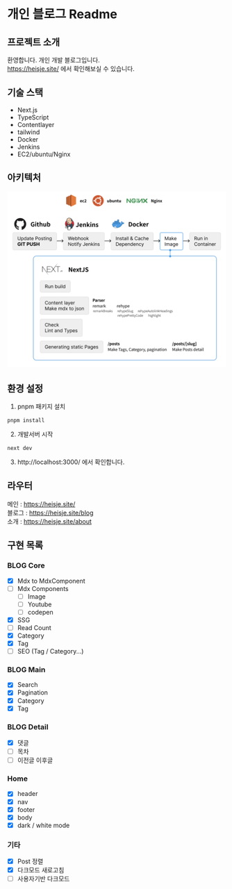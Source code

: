 # 개인 블로그 Readme

## 프로젝트 소개

환영합니다. 개인 개발 블로그입니다.
<br/>
https://heisje.site/
에서 확인해보실 수 있습니다.

## 기술 스택

- Next.js
- TypeScript
- Contentlayer
- tailwind
- Docker
- Jenkins
- EC2/ubuntu/Nginx

## 아키텍처

![blog-architecture](../assets/blog-architecture.png)

## 환경 설정

1. pnpm 패키지 설치

```
pnpm install
```

2. 개발서버 시작

```
next dev
```

3. http://localhost:3000/
   에서 확인합니다.

## 라우터

메인 : https://heisje.site/
<br>블로그 : https://heisje.site/blog
<br>소개 : https://heisje.site/about

## 구현 목록

### BLOG Core

- [x] Mdx to MdxComponent
- [ ] Mdx Components
  - [ ] Image
  - [ ] Youtube
  - [ ] codepen
- [x] SSG
- [ ] Read Count
- [x] Category
- [x] Tag
- [ ] SEO (Tag / Category...)

### BLOG Main

- [x] Search
- [x] Pagination
- [x] Category
- [x] Tag

### BLOG Detail

- [x] 댓글
- [ ] 목차
- [ ] 이전글 이후글

### Home

- [x] header
- [x] nav
- [x] footer
- [x] body
- [x] dark / white mode

### 기타

- [x] Post 정렬
- [x] 다크모드 새로고침
- [ ] 사용자기반 다크모드
